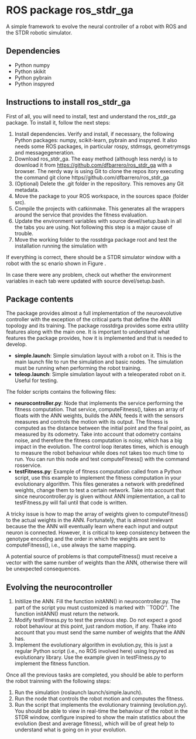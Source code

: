 # ROS package ros_stdr_ga
A simple framework to evolve the neural controller of a robot with ROS and the STDR robotic simulator.

## Dependencies 
* Python numpy
* Python skikit
* Python pybrain
* Python inspyred

## Instructions to install ros_stdr_ga
First of all, you will need to install, test and understand the ros_stdr_ga package. To install it, follow the next steps:

1. Install dependencies. Verify and install, if necessary, the following Python packages: numpy, scikit-learn, pybrain and inspyred. It also needs some ROS packages, in particular rospy, stdmsgs, geometrymsgs and messagegeneration.
2. Download ros_stdr_ga. The easy method (although less nerdy) is to download it from https://github.com/dfbarrero/ros_stdr_ga with a browser. The nerdy way is using Git to clone the repos itory executing the command git clone https//github.com/dfbarrero/ros_stdr_ga
3. (Optional) Delete the .git folder in the repository. This removes any Git metadata.
4. Move the package to your ROS workspace, in the sources space (folder src).
5. Compile the projects with catkinmake. This generates all the wrappers around the service that provides the fitness evaluation.
6. Update the environment variables with source devel/setup.bash in all the tabs you are using. Not following this step is a major cause of trouble.
7. Move the working folder to the rosstdrga package root and test the installation running the simulation with

If everything is correct, there should be a STDR simulator window with a robot with the sc
enario shown in Figure .

In case there were any problem, check out whether the environment variables in each tab were updated with source devel/setup.bash.

## Package contents
The package provides almost a full implementation of the neuroevolutive controller with the exception of the critical parts that define the ANN topology and its training. The package rosstdrga provides some extra utility features along with the main one. It is important to understand what features the package provides, how it is implemented and that is needed to develop.

* **simple.launch**: Simple simulation layout with a robot on it. This is the main launch file to run the simulation and basic nodes. The simulation must be running when performing the robot training.
* **teleop.launch**: Simple simulation layout with a teleoperated robot on it. Useful for testing.

The folder scripts contains the following files:

* **neurocontroller.py**: Node that implements the service performing the fitness computation. That service, computeFitness(), takes an array of floats with the ANN weights, builds the ANN, feeds it with the sensors measures and controls the motion with its output. The fitness is computed as the distance between the initial point and the final point, as measured by its odometry. Take into account that odometry contains noise, and therefore the fitness computation is noisy, which has a big impact in the evolution. The control loop iterates  times, which is enough to measure the robot behaviour while does not takes too much time to run. You can run this node and test computeFitness() with the command rosservice.
* **testFitness.py**: Example of fitness computation called from a Python script, use this example to implement the fitness computation in your evolutionary algorithm. This files generates a network with predefined weights, change them to test a certain network. Take into account that since neurocontroller.py is given without ANN implementation, a call to testFitness.py will fail until that code is written.

A tricky issue is how to map the array of weights given to computeFitness() to the actual weights in the ANN. Fortunately, that is almost irrelevant because the the ANN will eventually learn where each input and output neuron is connected. However, it is critical to keep consistency between the genotype encoding and the order in which the weights are sent to computeFitness(), i.e., use always the same mapping.

A potential source of problems is that computeFitness() must receive a vector with the same number of weights than the ANN, otherwise there will be unexpected consequences.

## Evolving the neurocontroller

1. Initilize the ANN. Fill the function initANN() in neurocontroller.py. The part of the script you must customized is marked with ``TODO''. The function initANN() must return the network.
2. Modify testFitness.py to test the previous step. Do not expect a good robot behaviour at this point, just random motion, if any. Thake into account that you must send the same number of weights that the ANN has.
3. Implement the evolutionary algorithm in evolution.py, this is just a regular Python script (i.e., no ROS involved here) using Inpyred as evolutionary library. Use the example given in testFitness.py to implement the fitness function.

Once all the previous tasks are completed, you should be able to perform the robot trainning with the following steps:

1. Run the simulation (roslaunch launch/simple.launch).
2. Run the node that controls the robot motion and computes the fitness.
3. Run the script that implements the evolutionary trainning (evolution.py). You should be able to view in real-time the behaviour of the robot in the STDR window, configure inspired to show the main statistics about the evolution (best and average fitness), which will be of great help to understand what is going on in your evolution.
